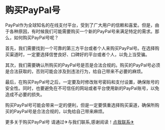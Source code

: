 # 购买PayPal号

PayPal作为全球知名的在线支付平台，受到了广大用户的信赖和喜爱。但是，由于各种原因，有时候我们可能需要购买一个新的PayPal号来满足特定的需求。那么，如何购买PayPal号呢？

首先，我们需要找到一个可靠的第三方平台或者个人来购买PayPal号。在选择购买渠道时，一定要选择信誉良好、口碑好的平台或者个人，以免上当受骗。

其次，我们需要确认所购买的PayPal号是否是合法合规的。购买的PayPal号必须是合法获取的，否则可能会涉及到违法行为，给自己带来不必要的麻烦。

最后，在购买PayPal号之后，一定要及时修改账号密码和支付设置，确保账号的安全性。同时，也要避免在不可信任的网站或者平台使用新的PayPal账号，以免造成不必要的损失。

购买PayPal号可能会带来一定的便利，但是一定要慎重选择购买渠道，确保所购买的PayPal号是合法合规的，以免给自己带来麻烦。

更多关于购买PayPal号 请通过✈与我们联系,感谢阅读！[点我联系✈](https://plus.G208.com)